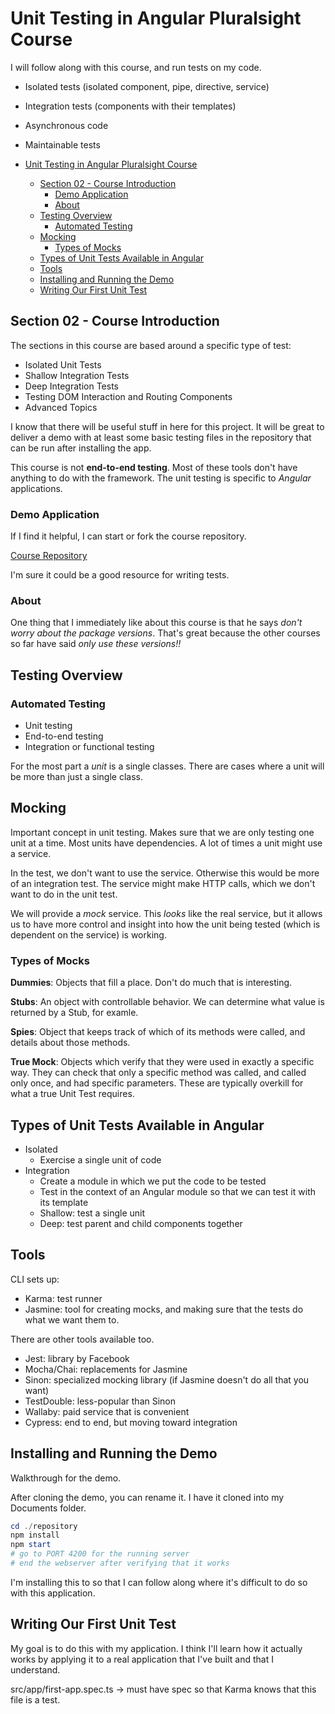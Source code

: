 # Unit Testing in Angular Pluralsight Course

I will follow along with this course, and run tests on my code.

- Isolated tests (isolated component, pipe, directive, service)
- Integration tests (components with their templates)
- Asynchronous code
- Maintainable tests

- [Unit Testing in Angular Pluralsight Course](#unit-testing-in-angular-pluralsight-course)
  - [Section 02 - Course Introduction](#section-02---course-introduction)
    - [Demo Application](#demo-application)
    - [About](#about)
  - [Testing Overview](#testing-overview)
    - [Automated Testing](#automated-testing)
  - [Mocking](#mocking)
    - [Types of Mocks](#types-of-mocks)
  - [Types of Unit Tests Available in Angular](#types-of-unit-tests-available-in-angular)
  - [Tools](#tools)
  - [Installing and Running the Demo](#installing-and-running-the-demo)
  - [Writing Our First Unit Test](#writing-our-first-unit-test)

## Section 02 - Course Introduction

The sections in this course are based around a specific type of test:

- Isolated Unit Tests
- Shallow Integration Tests
- Deep Integration Tests
- Testing DOM Interaction and Routing Components
- Advanced Topics  

I know that there will be useful stuff in here for this project.
It will be great to deliver a demo with at least some basic testing files in the repository that can be run after installing the app.  

This course is not **end-to-end testing**.
Most of these tools don't have anything to do with the framework.
The unit testing is specific to *Angular* applications.

### Demo Application

If I find it helpful, I can start or fork the course repository.  

[Course Repository](https://github.com/joeeames/PSAngularUnitTestingCourse)  

I'm sure it could be a good resource for writing tests.  

### About

One thing that I immediately like about this course is that he says *don't worry about the package versions*.
That's great because the other courses so far have said *only use these versions!!*  

## Testing Overview

### Automated Testing

- Unit testing
- End-to-end testing
- Integration or functional testing  

For the most part a *unit* is a single classes.
There are cases where a unit will be more than just a single class.

## Mocking

Important concept in unit testing. Makes sure that we are only testing one unit at a time.
Most units have dependencies. A lot of times a unit might use a service.  

In the test, we don't want to use the service.
Otherwise this would be more of an integration test.
The service might make HTTP calls, which we don't want to do in the unit test.  

We will provide a *mock* service.
This *looks* like the real service, but it allows us to have more control and insight into how the unit being tested (which is dependent on the service) is working.  

### Types of Mocks

**Dummies**: Objects that fill a place. Don't do much that is interesting.  

**Stubs**: An object with controllable behavior. We can determine what value is returned by a Stub, for examle.  

**Spies**: Object that keeps track of which of its methods were called, and details about those methods.  

**True Mock**: Objects which verify that they were used in exactly a specific way.
They can check that only a specific method was called, and called only once, and had specific parameters.
These are typically overkill for what a true Unit Test requires.  

## Types of Unit Tests Available in Angular

- Isolated
  - Exercise a single unit of code
- Integration
  - Create a module in which we put the code to be tested
  - Test in the context of an Angular module so that we can test it with its template
  - Shallow: test a single unit
  - Deep: test parent and child components together  

## Tools

CLI sets up:

- Karma: test runner
- Jasmine: tool for creating mocks, and making sure that the tests do what we want them to.  

There are other tools available too.

- Jest: library by Facebook
- Mocha/Chai: replacements for Jasmine
- Sinon: specialized mocking library (if Jasmine doesn't do all that you want)
- TestDouble: less-popular than Sinon
- Wallaby: paid service that is convenient
- Cypress: end to end, but moving toward integration

## Installing and Running the Demo

Walkthrough for the demo.  

After cloning the demo, you can rename it. I have it cloned into my Documents folder.  

```ps1
cd ./repository
npm install
npm start
# go to PORT 4200 for the running server
# end the webserver after verifying that it works
```

I'm installing this to so that I can follow along where it's difficult to do so with this application.

## Writing Our First Unit Test

My goal is to do this with my application.
I think I'll learn how it actually works by applying it to a real application that I've built and that I understand.  

src/app/first-app.spec.ts -> must have spec so that Karma knows that this file is a test.
